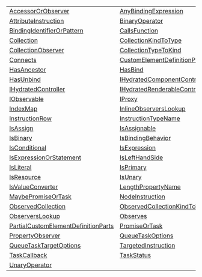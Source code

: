 |                                                                                                                                              |                                                                                                                                  |
| -------------------------------------------------------------------------------------------------------------------------------------------- | -------------------------------------------------------------------------------------------------------------------------------- |
| [AccessorOrObserver](https://hamedfathi.gitbook.io/aurelia-2-doc-api/runtime/typealias/accessororobserver)                                   | [AnyBindingExpression](https://hamedfathi.gitbook.io/aurelia-2-doc-api/runtime/typealias/anybindingexpression)                   |
| [AttributeInstruction](https://hamedfathi.gitbook.io/aurelia-2-doc-api/runtime/typealias/attributeinstruction)                               | [BinaryOperator](https://hamedfathi.gitbook.io/aurelia-2-doc-api/runtime/typealias/binaryoperator)                               |
| [BindingIdentifierOrPattern](https://hamedfathi.gitbook.io/aurelia-2-doc-api/runtime/typealias/bindingidentifierorpattern)                   | [CallsFunction](https://hamedfathi.gitbook.io/aurelia-2-doc-api/runtime/typealias/callsfunction)                                 |
| [Collection](https://hamedfathi.gitbook.io/aurelia-2-doc-api/runtime/typealias/collection)                                                   | [CollectionKindToType](https://hamedfathi.gitbook.io/aurelia-2-doc-api/runtime/typealias/collectionkindtotype)                   |
| [CollectionObserver](https://hamedfathi.gitbook.io/aurelia-2-doc-api/runtime/typealias/collectionobserver)                                   | [CollectionTypeToKind](https://hamedfathi.gitbook.io/aurelia-2-doc-api/runtime/typealias/collectiontypetokind)                   |
| [Connects](https://hamedfathi.gitbook.io/aurelia-2-doc-api/runtime/typealias/connects)                                                       | [CustomElementDefinitionParts](https://hamedfathi.gitbook.io/aurelia-2-doc-api/runtime/typealias/customelementdefinitionparts)   |
| [HasAncestor](https://hamedfathi.gitbook.io/aurelia-2-doc-api/runtime/typealias/hasancestor)                                                 | [HasBind](https://hamedfathi.gitbook.io/aurelia-2-doc-api/runtime/typealias/hasbind)                                             |
| [HasUnbind](https://hamedfathi.gitbook.io/aurelia-2-doc-api/runtime/typealias/hasunbind)                                                     | [IHydratedComponentController](https://hamedfathi.gitbook.io/aurelia-2-doc-api/runtime/typealias/ihydratedcomponentcontroller)   |
| [IHydratedController](https://hamedfathi.gitbook.io/aurelia-2-doc-api/runtime/typealias/ihydratedcontroller)                                 | [IHydratedRenderableController](https://hamedfathi.gitbook.io/aurelia-2-doc-api/runtime/typealias/ihydratedrenderablecontroller) |
| [IObservable](https://hamedfathi.gitbook.io/aurelia-2-doc-api/runtime/typealias/iobservable)                                                 | [IProxy](https://hamedfathi.gitbook.io/aurelia-2-doc-api/runtime/typealias/iproxy)                                               |
| [IndexMap](https://hamedfathi.gitbook.io/aurelia-2-doc-api/runtime/typealias/indexmap)                                                       | [InlineObserversLookup](https://hamedfathi.gitbook.io/aurelia-2-doc-api/runtime/typealias/inlineobserverslookup)                 |
| [InstructionRow](https://hamedfathi.gitbook.io/aurelia-2-doc-api/runtime/typealias/instructionrow)                                           | [InstructionTypeName](https://hamedfathi.gitbook.io/aurelia-2-doc-api/runtime/typealias/instructiontypename)                     |
| [IsAssign](https://hamedfathi.gitbook.io/aurelia-2-doc-api/runtime/typealias/isassign)                                                       | [IsAssignable](https://hamedfathi.gitbook.io/aurelia-2-doc-api/runtime/typealias/isassignable)                                   |
| [IsBinary](https://hamedfathi.gitbook.io/aurelia-2-doc-api/runtime/typealias/isbinary)                                                       | [IsBindingBehavior](https://hamedfathi.gitbook.io/aurelia-2-doc-api/runtime/typealias/isbindingbehavior)                         |
| [IsConditional](https://hamedfathi.gitbook.io/aurelia-2-doc-api/runtime/typealias/isconditional)                                             | [IsExpression](https://hamedfathi.gitbook.io/aurelia-2-doc-api/runtime/typealias/isexpression)                                   |
| [IsExpressionOrStatement](https://hamedfathi.gitbook.io/aurelia-2-doc-api/runtime/typealias/isexpressionorstatement)                         | [IsLeftHandSide](https://hamedfathi.gitbook.io/aurelia-2-doc-api/runtime/typealias/islefthandside)                               |
| [IsLiteral](https://hamedfathi.gitbook.io/aurelia-2-doc-api/runtime/typealias/isliteral)                                                     | [IsPrimary](https://hamedfathi.gitbook.io/aurelia-2-doc-api/runtime/typealias/isprimary)                                         |
| [IsResource](https://hamedfathi.gitbook.io/aurelia-2-doc-api/runtime/typealias/isresource)                                                   | [IsUnary](https://hamedfathi.gitbook.io/aurelia-2-doc-api/runtime/typealias/isunary)                                             |
| [IsValueConverter](https://hamedfathi.gitbook.io/aurelia-2-doc-api/runtime/typealias/isvalueconverter)                                       | [LengthPropertyName](https://hamedfathi.gitbook.io/aurelia-2-doc-api/runtime/typealias/lengthpropertyname)                       |
| [MaybePromiseOrTask](https://hamedfathi.gitbook.io/aurelia-2-doc-api/runtime/typealias/maybepromiseortask)                                   | [NodeInstruction](https://hamedfathi.gitbook.io/aurelia-2-doc-api/runtime/typealias/nodeinstruction)                             |
| [ObservedCollection](https://hamedfathi.gitbook.io/aurelia-2-doc-api/runtime/typealias/observedcollection)                                   | [ObservedCollectionKindToType](https://hamedfathi.gitbook.io/aurelia-2-doc-api/runtime/typealias/observedcollectionkindtotype)   |
| [ObserversLookup](https://hamedfathi.gitbook.io/aurelia-2-doc-api/runtime/typealias/observerslookup)                                         | [Observes](https://hamedfathi.gitbook.io/aurelia-2-doc-api/runtime/typealias/observes)                                           |
| [PartialCustomElementDefinitionParts](https://hamedfathi.gitbook.io/aurelia-2-doc-api/runtime/typealias/partialcustomelementdefinitionparts) | [PromiseOrTask](https://hamedfathi.gitbook.io/aurelia-2-doc-api/runtime/typealias/promiseortask)                                 |
| [PropertyObserver](https://hamedfathi.gitbook.io/aurelia-2-doc-api/runtime/typealias/propertyobserver)                                       | [QueueTaskOptions](https://hamedfathi.gitbook.io/aurelia-2-doc-api/runtime/typealias/queuetaskoptions)                           |
| [QueueTaskTargetOptions](https://hamedfathi.gitbook.io/aurelia-2-doc-api/runtime/typealias/queuetasktargetoptions)                           | [TargetedInstruction](https://hamedfathi.gitbook.io/aurelia-2-doc-api/runtime/typealias/targetedinstruction)                     |
| [TaskCallback](https://hamedfathi.gitbook.io/aurelia-2-doc-api/runtime/typealias/taskcallback)                                               | [TaskStatus](https://hamedfathi.gitbook.io/aurelia-2-doc-api/runtime/typealias/taskstatus)                                       |
| [UnaryOperator](https://hamedfathi.gitbook.io/aurelia-2-doc-api/runtime/typealias/unaryoperator)                                             |                                                                                                                                  |
